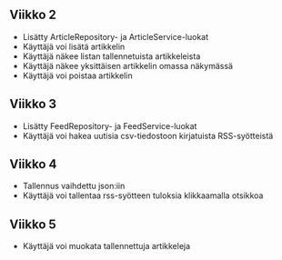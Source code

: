 ## Viikko 2

- Lisätty ArticleRepository- ja ArticleService-luokat
- Käyttäjä voi lisätä artikkelin
- Käyttäjä näkee listan tallennetuista artikkeleista
- Käyttäjä näkee yksittäisen artikkelin omassa näkymässä
- Käyttäjä voi poistaa artikkelin

## Viikko 3

- Lisätty FeedRepository- ja FeedService-luokat
- Käyttäjä voi hakea uutisia csv-tiedostoon kirjatuista RSS-syötteistä

## Viikko 4

- Tallennus vaihdettu json:iin
- Käyttäjä voi tallentaa rss-syötteen tuloksia klikkaamalla otsikkoa

## Viikko 5

- Käyttäjä voi muokata tallennettuja artikkeleja
